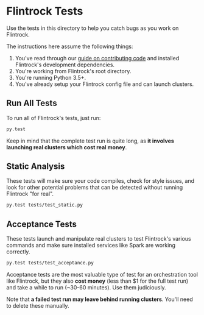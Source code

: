 # Flintrock Tests

Use the tests in this directory to help you catch bugs as you work on Flintrock.

The instructions here assume the following things:

1. You've read through our [guide on contributing code](../CONTRIBUTING.md#contributing-code) and installed Flintrock's development dependencies.
2. You're working from Flintrock's root directory.
3. You're running Python 3.5+.
4. You've already setup your Flintrock config file and can launch clusters.


## Run All Tests

To run all of Flintrock's tests, just run:

```sh
py.test
```

Keep in mind that the complete test run is quite long, as **it involves launching real clusters which cost real money**.


## Static Analysis

These tests will make sure your code compiles, check for style issues, and look for other potential problems that can be detected without running Flintrock "for real".

```sh
py.test tests/test_static.py
```


## Acceptance Tests

These tests launch and manipulate real clusters to test Flintrock's various commands and make sure installed services like Spark are working correctly.

```sh
py.test tests/test_acceptance.py
```

Acceptance tests are the most valuable type of test for an orchestration tool like Flintrock, but they also **cost money** (less than $1 for the full test run) and take a while to run (~30-60 minutes). Use them judiciously.

Note that **a failed test run may leave behind running clusters**. You'll need to delete these manually.

